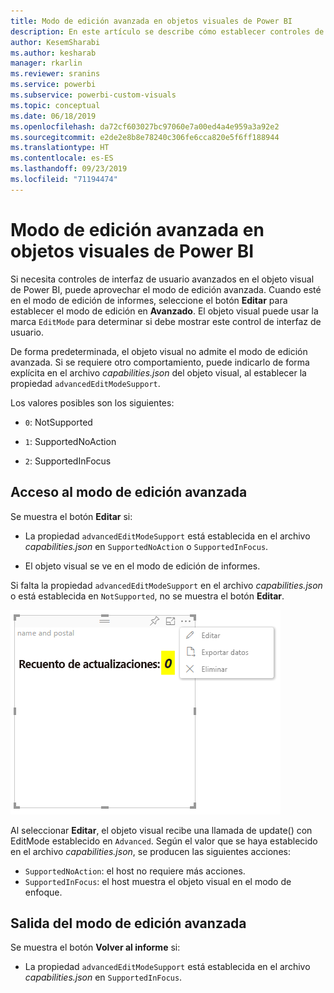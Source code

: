 ```yaml
---
title: Modo de edición avanzada en objetos visuales de Power BI
description: En este artículo se describe cómo establecer controles de interfaz de usuario avanzados en objetos visuales de Power BI.
author: KesemSharabi
ms.author: kesharab
manager: rkarlin
ms.reviewer: sranins
ms.service: powerbi
ms.subservice: powerbi-custom-visuals
ms.topic: conceptual
ms.date: 06/18/2019
ms.openlocfilehash: da72cf603027bc97060e7a00ed4a4e959a3a92e2
ms.sourcegitcommit: e2de2e8b8e78240c306fe6cca820e5f6ff188944
ms.translationtype: HT
ms.contentlocale: es-ES
ms.lasthandoff: 09/23/2019
ms.locfileid: "71194474"
---
```

# <a name="advanced-edit-mode-in-power-bi-visuals"></a>Modo de edición avanzada en objetos visuales de Power BI

Si necesita controles de interfaz de usuario avanzados en el objeto visual de Power BI, puede aprovechar el modo de edición avanzada. Cuando esté en el modo de edición de informes, seleccione el botón **Editar** para establecer el modo de edición en **Avanzado**. El objeto visual puede usar la marca `EditMode` para determinar si debe mostrar este control de interfaz de usuario.

De forma predeterminada, el objeto visual no admite el modo de edición avanzada. Si se requiere otro comportamiento, puede indicarlo de forma explícita en el archivo *capabilities.json* del objeto visual, al establecer la propiedad `advancedEditModeSupport`.

Los valores posibles son los siguientes:

- `0`: NotSupported

- `1`: SupportedNoAction

- `2`: SupportedInFocus

## <a name="enter-advanced-edit-mode"></a>Acceso al modo de edición avanzada

Se muestra el botón **Editar** si:

* La propiedad `advancedEditModeSupport` está establecida en el archivo *capabilities.json* en `SupportedNoAction` o `SupportedInFocus`.

* El objeto visual se ve en el modo de edición de informes.

Si falta la propiedad `advancedEditModeSupport` en el archivo *capabilities.json* o está establecida en `NotSupported`, no se muestra el botón **Editar**.

![Acceso al modo de edición](./media/edit-mode.png)

Al seleccionar **Editar**, el objeto visual recibe una llamada de update() con EditMode establecido en `Advanced`. Según el valor que se haya establecido en el archivo *capabilities.json*, se producen las siguientes acciones:

* `SupportedNoAction`: el host no requiere más acciones.
* `SupportedInFocus`: el host muestra el objeto visual en el modo de enfoque.

## <a name="exit-advanced-edit-mode"></a>Salida del modo de edición avanzada

Se muestra el botón **Volver al informe** si:

* La propiedad `advancedEditModeSupport` está establecida en el archivo *capabilities.json* en `SupportedInFocus`.
